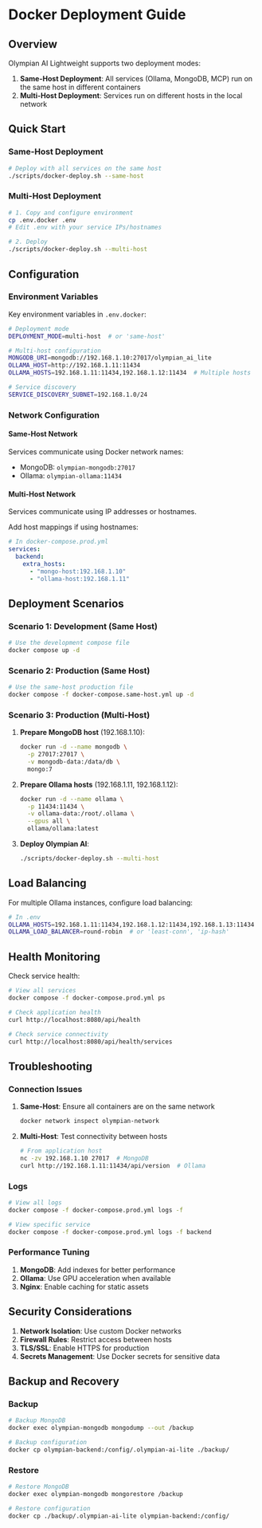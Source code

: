 # Docker Deployment Guide

## Overview

Olympian AI Lightweight supports two deployment modes:

1. **Same-Host Deployment**: All services (Ollama, MongoDB, MCP) run on the same host in different containers
2. **Multi-Host Deployment**: Services run on different hosts in the local network

## Quick Start

### Same-Host Deployment

```bash
# Deploy with all services on the same host
./scripts/docker-deploy.sh --same-host
```

### Multi-Host Deployment

```bash
# 1. Copy and configure environment
cp .env.docker .env
# Edit .env with your service IPs/hostnames

# 2. Deploy
./scripts/docker-deploy.sh --multi-host
```

## Configuration

### Environment Variables

Key environment variables in `.env.docker`:

```bash
# Deployment mode
DEPLOYMENT_MODE=multi-host  # or 'same-host'

# Multi-host configuration
MONGODB_URI=mongodb://192.168.1.10:27017/olympian_ai_lite
OLLAMA_HOST=http://192.168.1.11:11434
OLLAMA_HOSTS=192.168.1.11:11434,192.168.1.12:11434  # Multiple hosts

# Service discovery
SERVICE_DISCOVERY_SUBNET=192.168.1.0/24
```

### Network Configuration

#### Same-Host Network

Services communicate using Docker network names:
- MongoDB: `olympian-mongodb:27017`
- Ollama: `olympian-ollama:11434`

#### Multi-Host Network

Services communicate using IP addresses or hostnames.

Add host mappings if using hostnames:

```yaml
# In docker-compose.prod.yml
services:
  backend:
    extra_hosts:
      - "mongo-host:192.168.1.10"
      - "ollama-host:192.168.1.11"
```

## Deployment Scenarios

### Scenario 1: Development (Same Host)

```bash
# Use the development compose file
docker compose up -d
```

### Scenario 2: Production (Same Host)

```bash
# Use the same-host production file
docker compose -f docker-compose.same-host.yml up -d
```

### Scenario 3: Production (Multi-Host)

1. **Prepare MongoDB host** (192.168.1.10):
   ```bash
   docker run -d --name mongodb \
     -p 27017:27017 \
     -v mongodb-data:/data/db \
     mongo:7
   ```

2. **Prepare Ollama hosts** (192.168.1.11, 192.168.1.12):
   ```bash
   docker run -d --name ollama \
     -p 11434:11434 \
     -v ollama-data:/root/.ollama \
     --gpus all \
     ollama/ollama:latest
   ```

3. **Deploy Olympian AI**:
   ```bash
   ./scripts/docker-deploy.sh --multi-host
   ```

## Load Balancing

For multiple Ollama instances, configure load balancing:

```bash
# In .env
OLLAMA_HOSTS=192.168.1.11:11434,192.168.1.12:11434,192.168.1.13:11434
OLLAMA_LOAD_BALANCER=round-robin  # or 'least-conn', 'ip-hash'
```

## Health Monitoring

Check service health:

```bash
# View all services
docker compose -f docker-compose.prod.yml ps

# Check application health
curl http://localhost:8080/api/health

# Check service connectivity
curl http://localhost:8080/api/health/services
```

## Troubleshooting

### Connection Issues

1. **Same-Host**: Ensure all containers are on the same network
   ```bash
   docker network inspect olympian-network
   ```

2. **Multi-Host**: Test connectivity between hosts
   ```bash
   # From application host
   nc -zv 192.168.1.10 27017  # MongoDB
   curl http://192.168.1.11:11434/api/version  # Ollama
   ```

### Logs

```bash
# View all logs
docker compose -f docker-compose.prod.yml logs -f

# View specific service
docker compose -f docker-compose.prod.yml logs -f backend
```

### Performance Tuning

1. **MongoDB**: Add indexes for better performance
2. **Ollama**: Use GPU acceleration when available
3. **Nginx**: Enable caching for static assets

## Security Considerations

1. **Network Isolation**: Use custom Docker networks
2. **Firewall Rules**: Restrict access between hosts
3. **TLS/SSL**: Enable HTTPS for production
4. **Secrets Management**: Use Docker secrets for sensitive data

## Backup and Recovery

### Backup

```bash
# Backup MongoDB
docker exec olympian-mongodb mongodump --out /backup

# Backup configuration
docker cp olympian-backend:/config/.olympian-ai-lite ./backup/
```

### Restore

```bash
# Restore MongoDB
docker exec olympian-mongodb mongorestore /backup

# Restore configuration
docker cp ./backup/.olympian-ai-lite olympian-backend:/config/
```